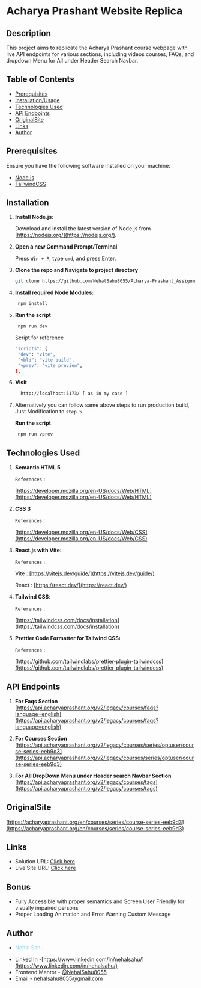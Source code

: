 # Acharya Prashant Website Replica

## Description

This project aims to replicate the Acharya Prashant course webpage with live API endpoints for various sections, including videos courses, FAQs, and dropdown Menu for All under Header Search Navbar.

## Table of Contents

- [Prerequisites](#prerequisites)
- [Installation/Usage](#installation)
- [Technologies Used](#technologies-used)
- [API Endpoints](#api-endpoints)
- [OriginalSite](#originalsite)
- [Links](#links)
- [Author](#author)

## Prerequisites

Ensure you have the following software installed on your machine:

- [Node.js](https://nodejs.org/)
- [TailwindCSS](https://tailwindcss.com/)

## Installation

1. **Install Node.js:**

   Download and install the latest version of Node.js from [https://nodejs.org/](https://nodejs.org/).

2. **Open a new Command Prompt/Terminal**

   Press `Win + R`, type `cmd`, and press Enter.

3. **Clone the repo and Navigate to project directory**

   ```bash
   git clone https://github.com/NehalSahu8055/Acharya-Prashant_Assignment
   ```

4. **Install required Node Modules:**

   ```bash
    npm install
   ```

5. **Run the script**

   ```bash
    npm run dev
   ```

   Script for reference

   ```bash
   "scripts": {
    "dev": "vite",
    "vbld": "vite build",
    "vprev": "vite preview",
   },
   ```

6. **Visit**

   ```bash
     http://localhost:5173/ [ as in my case ]
   ```

7. Alternatively you can follow same above steps to run production build, Just Modification to `step 5`

   **Run the script**

   ```bash
    npm run vprev
   ```

## Technologies Used

1. **Semantic HTML 5**

   `References` :

   [https://developer.mozilla.org/en-US/docs/Web/HTML](https://developer.mozilla.org/en-US/docs/Web/HTML)

1. **CSS 3**

   `References` :

   [https://developer.mozilla.org/en-US/docs/Web/CSS](https://developer.mozilla.org/en-US/docs/Web/CSS)

1. **React.js with Vite:**

   `References` :

   Vite : [https://vitejs.dev/guide/](https://vitejs.dev/guide/)

   React : [https://react.dev/](https://react.dev/)

1. **Tailwind CSS**:

   `References` :

   [https://tailwindcss.com/docs/installation](https://tailwindcss.com/docs/installation)

1. **Prettier Code Formatter for Tailwind CSS:**

   `References` :

   [https://github.com/tailwindlabs/prettier-plugin-tailwindcss](https://github.com/tailwindlabs/prettier-plugin-tailwindcss)

## API Endpoints

1. **For Faqs Section**
   [https://api.acharyaprashant.org/v2/legacy/courses/faqs?language=english](https://api.acharyaprashant.org/v2/legacy/courses/faqs?language=english)

2. **For Courses Section**
   [https://api.acharyaprashant.org/v2/legacy/courses/series/optuser/course-series-eeb9d3](https://api.acharyaprashant.org/v2/legacy/courses/series/optuser/course-series-eeb9d3)

3. **For All DropDown Menu under Header search Navbar Section**  
   [https://api.acharyaprashant.org/v2/legacy/courses/tags](https://api.acharyaprashant.org/v2/legacy/courses/tags)

## OriginalSite

[https://acharyaprashant.org/en/courses/series/course-series-eeb9d3](https://acharyaprashant.org/en/courses/series/course-series-eeb9d3)

## Links

- Solution URL: [Click here](https://github.com/NehalSahu8055/Acharya-Prashant_Assignment)
- Live Site URL: [Click here](https://acharyaprashant-assignment-nehal.netlify.app/)

## Bonus

- Fully Accessible with proper semantics and Screen User Friendly for visually impaired persons
- Proper Loading Animation and Error Warning Custom Message 

## Author

- <p style="color:skyblue">Nehal Sahu</p>
- Linked In -[https://www.linkedin.com/in/nehalsahu/](https://www.linkedin.com/in/nehalsahu/)
- Frontend Mentor - [@NehalSahu8055](https://www.frontendmentor.io/profile/NehalSahu8055)
- Email - [nehalsahu8055@gmail.com](nehalsahu8055@gmail.com)
